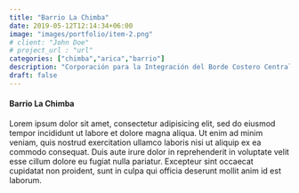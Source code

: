 ```yaml
---
title: "Barrio La Chimba"
date: 2019-05-12T12:14:34+06:00
image: "images/portfolio/item-2.png"
# client: "John Doe"
# project_url : "url"
categories: ["chimba","arica","barrio"]
description: "Corporación para la Integración del Borde Costero Central de Arica."
draft: false
---
```


#### Barrio La Chimba

Lorem ipsum dolor sit amet, consectetur adipisicing elit, sed do eiusmod tempor incididunt ut labore
et dolore magna aliqua. Ut enim ad minim veniam, quis nostrud exercitation ullamco laboris nisi ut aliquip
ex ea commodo consequat. Duis aute irure dolor in reprehenderit in voluptate velit esse cillum dolore eu
fugiat nulla pariatur. Excepteur sint occaecat cupidatat non proident, sunt in culpa qui officia deserunt
mollit anim id est laborum.
